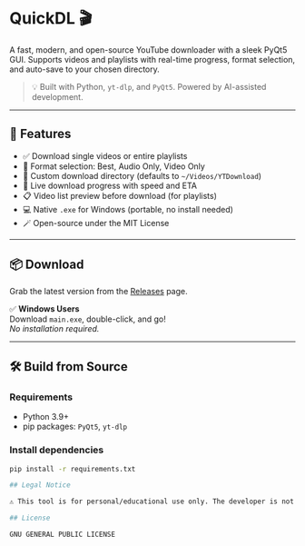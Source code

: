# QuickDL 🎬

A fast, modern, and open-source YouTube downloader with a sleek PyQt5 GUI. Supports videos and playlists with real-time progress, format selection, and auto-save to your chosen directory.

> 💡 Built with Python, `yt-dlp`, and `PyQt5`. Powered by AI-assisted development.

---

## 🚀 Features

- ✅ Download single videos or entire playlists
- 🎵 Format selection: Best, Audio Only, Video Only
- 📂 Custom download directory (defaults to `~/Videos/YTDownload`)
- 📶 Live download progress with speed and ETA
- 📋 Video list preview before download (for playlists)
- 💻 Native `.exe` for Windows (portable, no install needed)
- 🪄 Open-source under the MIT License

---

## 📦 Download

Grab the latest version from the [Releases](https://github.com/udwije/QuickDL/releases) page.

✅ **Windows Users**  
Download `main.exe`, double-click, and go!  
_No installation required._

---

## 🛠️ Build from Source

### Requirements

- Python 3.9+
- pip packages: `PyQt5`, `yt-dlp`

### Install dependencies

```bash
pip install -r requirements.txt

## Legal Notice

⚠️ This tool is for personal/educational use only. The developer is not responsible for misuse.

## License

GNU GENERAL PUBLIC LICENSE

